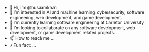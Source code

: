 - 👋 Hi, I’m @husaamkhan
- 👀 I’m interested in AI and machine learning, cybersecurity, software engineering, web development, and game development.
- 🌱 I’m currently learning software engineering at Carleton University
- 💞️ I’m looking to collaborate on any software development, web development, or game development related projects.
- 📫 How to reach me ...
- ⚡ Fun fact: ...

<!---
husaamkhan/husaamkhan is a ✨ special ✨ repository because its `README.md` (this file) appears on your GitHub profile.
You can click the Preview link to take a look at your changes.
--->
